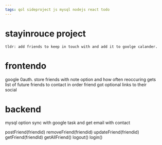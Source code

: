 ```yaml
---
tags: qol sideproject js mysql nodejs react todo
---
```

# stayinrouce project
    tldr: add friends to keep in touch with and add it to goolge calander.

# frontendo
google 0auth.
store friends with note option and how often reoccuring
gets list of future friends to contact in order
friend got optional links to their social

# backend
mysql
option sync with google task and get email with contact

postFriend(friendid)
removeFriend(friendid)
updateFriend(friendid)
getFriend(friendId)
getAllFriend()
logout()
login() 

